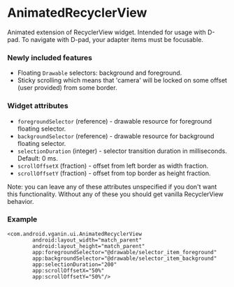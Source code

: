 # AnimatedRecyclerView
Animated extension of RecyclerView widget. Intended for usage with D-pad. To navigate with D-pad, your adapter items must be focusable.

### Newly included features
 - Floating `Drawable` selectors: background and foreground.
 - Sticky scrolling which means that 'camera' will be locked on some offset (user provided) from some border.

### Widget attributes
 - `foregroundSelector` (reference) - drawable resource for foreground floating selector.
 - `backgroundSelector` (reference) - drawable resource for background floating selector.
 - `selectionDuration` (integer) - selector transition duration in milliseconds. Default: 0 ms.
 - `scrollOffsetX` (fraction) - offset from left border as width fraction.
 - `scrollOffsetY` (fraction) - offset from top border as height fraction.

Note: you can leave any of these attributes unspecified if you don't want this functionality. Without any of these you should get vanilla RecyclerView behavior.

### Example
````
<com.android.vganin.ui.AnimatedRecyclerView
        android:layout_width="match_parent"
        android:layout_height="match_parent"
        app:foregroundSelector="@drawable/selector_item_foreground"
        app:backgroundSelector="@drawable/selector_item_background"
        app:selectionDuration="200"
        app:scrollOffsetX="50%"
        app:scrollOffsetY="50%"/>
 ````
